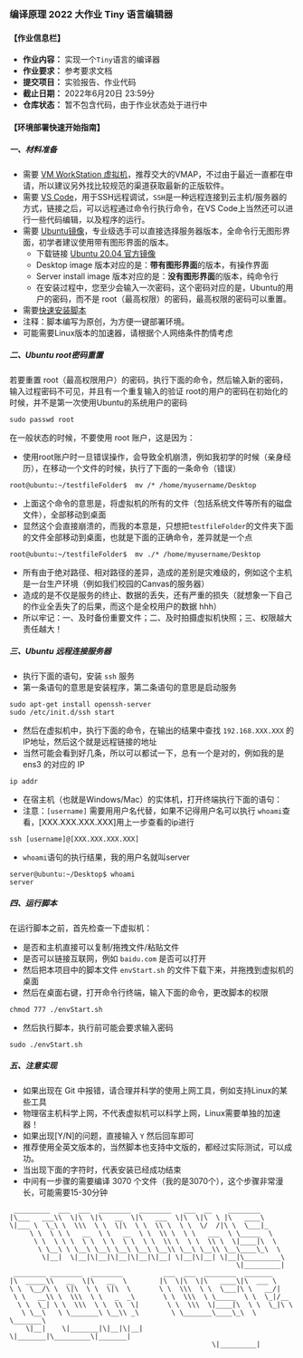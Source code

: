 ### 编译原理 2022 大作业 Tiny 语言编辑器

#### 【作业信息栏】

- **作业内容：** 实现一个`Tiny`语言的编译器
- **作业要求：** 参考要求文档
- **提交项目：** 实验报告、作业代码
- **截止日期：** 2022年6月20日 23:59分
- **仓库状态：** 暂不包含代码，由于作业状态处于进行中

#### 【环境部署快速开始指南】

##### 一、材料准备
- 需要 [VM WorkStation 虚拟机](https://www.vmware.com/company/labs-academic-software.html)，推荐交大的VMAP，不过由于最近一直都在申请，所以建议另外找比较规范的渠道获取最新的正版软件。
- 需要 [VS Code](https://code.visualstudio.com/)，用于SSH远程调试，`SSH`是一种远程连接到云主机/服务器的方式，链接之后，可以远程通过命令行执行命令，在VS Code上当然还可以进行一些代码编辑，以及程序的运行。
- 需要 [Ubuntu镜像](https://cn.ubuntu.com/)，专业级选手可以直接选择服务器版本，全命令行无图形界面，初学者建议使用带有图形界面的版本。
  - 下载链接 [Ubuntu 20.04 官方镜像](https://releases.ubuntu.com/20.04.4/)
  - Desktop image 版本对应的是：**带有图形界面**的版本，有操作界面
  - Server install image 版本对应的是：**没有图形界面**的版本，纯命令行
  - 在安装过程中，您至少会输入一次密码，这个密码对应的是，Ubuntu的用户的密码，而不是 root（最高权限）的密码，最高权限的密码可以重置。
- 需要[快速安装脚本](https://github.com/Musicminion/Compile-Principal-Assignment/blob/main/envStart.sh)
- 注释：脚本编写为原创，为方便一键部署环境。
- 可能需要Linux版本的加速器，请根据个人网络条件酌情考虑

##### 二、Ubuntu root密码重置
若要重置 root（最高权限用户）的密码，执行下面的命令，然后输入新的密码，输入过程密码不可见，并且有一个重复输入的验证
root的用户的密码在初始化的时候，并不是第一次使用Ubuntu的系统用户的密码
```
sudo passwd root
```
在一般状态的时候，不要使用 root 账户，这是因为：
- 使用root账户时一旦错误操作，会导致全机崩溃，例如我初学的时候（亲身经历），在移动一个文件的时候，执行了下面的一条命令（错误）
```
root@ubuntu:~/testfileFolder$  mv /* /home/myusername/Desktop
```
- 上面这个命令的意思是，将虚拟机的所有的文件（包括系统文件等所有的磁盘文件），全部移动到桌面
- 显然这个会直接崩溃的，而我的本意是，只想把`testfileFolder`的文件夹下面的文件全部移动到桌面，也就是下面的正确命令，差异就是一个点
```
root@ubuntu:~/testfileFolder$  mv ./* /home/myusername/Desktop
```
- 所有由于绝对路径、相对路径的差异，造成的差别是灾难级的，例如这个主机是一台生产环境（例如我们校园的Canvas的服务器）
- 造成的是不仅是服务的终止、数据的丢失，还有严重的损失（就想象一下自己的作业全丢失了的后果，而这个是全校用户的数据 hhh）
- 所以牢记：一、及时备份重要文件；二、及时拍摄虚拟机快照；三、权限越大责任越大！


##### 三、Ubuntu 远程连接服务器
- 执行下面的语句，安装 `ssh` 服务
- 第一条语句的意思是安装程序，第二条语句的意思是启动服务
```
sudo apt-get install openssh-server
sudo /etc/init.d/ssh start
```

- 然后在虚拟机中，执行下面的命令，在输出的结果中查找 `192.168.XXX.XXX` 的IP地址，然后这个就是远程链接的地址
- 当然可能会看到好几条，所以可以都试一下，总有一个是对的，例如我的是 ens3 的对应的 IP
```
ip addr
```

- 在宿主机（也就是Windows/Mac）的实体机，打开终端执行下面的语句：
- 注意：`[username]` 需要用用户名代替，如果不记得用户名可以执行 `whoami`查看，[XXX.XXX.XXX.XXX]用上一步查看的ip进行
```
ssh [username]@[XXX.XXX.XXX.XXX]
```

- `whoami`语句的执行结果，我的用户名就叫server
```
server@ubuntu:~/Desktop$ whoami
server
```

##### 四、运行脚本
在运行脚本之前，首先检查一下虚拟机：
- 是否和主机直接可以复制/拖拽文件/粘贴文件
- 是否可以链接互联网，例如 `baidu.com` 是否可以打开
- 然后把本项目中的脚本文件 `envStart.sh` 的文件下载下来，并拖拽到虚拟机的桌面
- 然后在桌面右键，打开命令行终端，输入下面的命令，更改脚本的权限
```
chmod 777 ./envStart.sh
```
- 然后执行脚本，执行前可能会要求输入密码
```
sudo ./envStart.sh
```

##### 五、注意实现
- 如果出现在 Git 中报错，请合理并科学的使用上网工具，例如支持Linux的某些工具
- 物理宿主机科学上网，不代表虚拟机可以科学上网，Linux需要单独的加速器！
- 如果出现[Y/N]的问题，直接输入 `Y` 然后回车即可
- 推荐使用全英文版本的，当然脚本也支持中文版的，都经过实际测试，可以成功。
- 当出现下面的字符时，代表安装已经成功结束
- 中间有一步骤的需要编译 3070 个文件（我的是3070个），这个步骤非常漫长，可能需要15-30分钟

```
 _________  ___  ___  ________  ________   ___  __    ________      
|\___   ___\\  \|\  \|\   __  \|\   ___  \|\  \|\  \ |\   ____\     
\|___ \  \_\ \  \\\  \ \  \|\  \ \  \\ \  \ \  \/  /|\ \  \___|_    
     \ \  \ \ \   __  \ \   __  \ \  \\ \  \ \   ___  \ \_____  \   
      \ \  \ \ \  \ \  \ \  \ \  \ \  \\ \  \ \  \\ \  \|____|\  \  
       \ \__\ \ \__\ \__\ \__\ \__\ \__\\ \__\ \__\\ \__\____\_\  \ 
        \|__|  \|__|\|__|\|__|\|__|\|__| \|__|\|__| \|__|\_________\
                                                        \|_________|
 ________ ________  ________          ___  ___  ________  _______
|\  _____\\   __  \|\   __  \        |\  \|\  \|\   ____\|\  ___ \
\ \  \__/\ \  \|\  \ \  \|\  \       \ \  \\\  \ \  \___|\ \   __/|
 \ \   __\\ \  \\\  \ \   _  _\       \ \  \\\  \ \_____  \ \  \_|/__
  \ \  \_| \ \  \\\  \ \  \\  \|       \ \  \\\  \|____|\  \ \  \_|\ \
   \ \__\   \ \_______\ \__\\ _\        \ \_______\____\_\  \ \_______\
    \|__|    \|_______|\|__|\|__|        \|_______|\_________\|_______|
                                                  \|_________|
```




